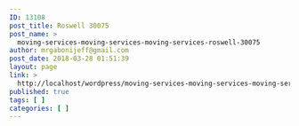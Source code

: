 ```yaml
---
ID: 13108
post_title: Roswell 30075
post_name: >
  moving-services-moving-services-moving-services-roswell-30075
author: mrgabonijeff@gmail.com
post_date: 2018-03-28 01:51:39
layout: page
link: >
  http://localhost/wordpress/moving-services-moving-services-moving-services-roswell-30075/
published: true
tags: [ ]
categories: [ ]
---
```

